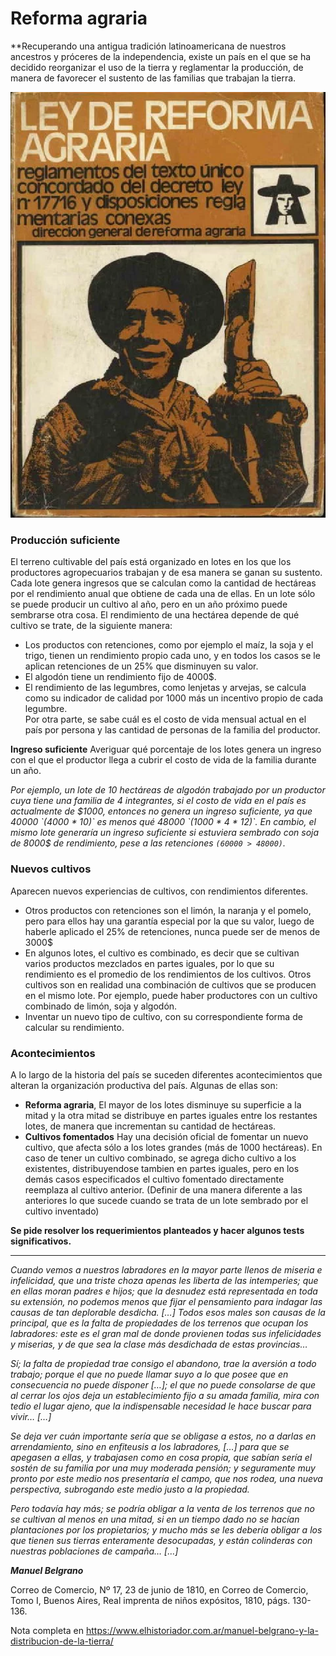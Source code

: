 # Reforma agraria

**Recuperando una antigua tradición latinoamericana de nuestros ancestros y próceres de la independencia, existe un país en el que se ha decidido reorganizar el uso de la tierra y reglamentar la producción, de manera de favorecer el sustento de las familias que trabajan la tierra. 

![](reforma.png)

### Producción suficiente

El terreno cultivable del país está organizado en lotes en los que los productores agropecuarios trabajan y de esa manera se ganan su sustento.
Cada lote genera ingresos que se calculan como la cantidad de hectáreas por el rendimiento anual que obtiene de cada una de ellas. 
En un lote sólo se puede producir un cultivo al año, pero en un año próximo puede sembrarse otra cosa. El rendimiento de una hectárea depende de qué cultivo se trate, de la siguiente manera:
* Los productos con retenciones, como por ejemplo el maíz, la soja y el trigo, tienen un rendimiento propio cada uno, y en todos los casos se le aplican retenciones de un 25% que disminuyen su valor.
* El algodón tiene un rendimiento fijo de 4000$.
* El rendimiento de las legumbres, como lenjetas y arvejas, se calcula como su indicador de calidad por 1000 más un incentivo propio de cada legumbre.  
Por otra parte, se sabe cuál es el costo de vida mensual actual en el país por persona y las cantidad de personas de la familia del productor.

**Ingreso suficiente** Averiguar qué porcentaje de los lotes genera un ingreso con el que el productor llega a cubrir el costo de vida de la familia durante un año.

_Por ejemplo, un lote de 10 hectáreas de algodón trabajado por un productor cuya tiene una familia de 4 integrantes, si el costo de vida en el país es actualmente de $1000, entonces no genera un ingreso suficiente, ya que 40000 `(4000 * 10)` es menos qué 48000 `(1000 * 4 * 12)`. En cambio, el mismo lote generaría un ingreso suficiente si estuviera sembrado con soja de 8000$ de rendimiento, pese a las retenciones `(60000 > 48000)`._

### Nuevos cultivos

Aparecen nuevos experiencias de cultivos, con rendimientos diferentes.
* Otros productos con retenciones son el limón, la naranja y el pomelo, pero para ellos hay una garantía especial por la que su valor, luego de haberle aplicado el 25% de retenciones, nunca puede ser de menos de 3000$
* En algunos lotes, el cultivo es combinado, es decir que se cultivan varios productos mezclados en partes iguales, por lo que su rendimiento es el promedio de los rendimientos de los cultivos. Otros cultivos son en realidad una combinación de cultivos que se producen en el mismo lote. Por ejemplo, puede haber productores con un cultivo combinado de limón, soja y algodón. 
* Inventar un nuevo tipo de cultivo, con su correspondiente forma de calcular su rendimiento. 


### Acontecimientos

A lo largo de la historia del país se suceden diferentes acontecimientos que alteran la organización productiva del país. 
Algunas de ellas son:
- **Reforma agraria**, El mayor de los lotes disminuye su superficie a la mitad y la otra mitad se distribuye en partes iguales entre los restantes lotes, de manera que incrementan su cantidad de hectáreas.
- **Cultivos fomentados** Hay una decisión oficial de fomentar un nuevo cultivo, que afecta sólo a los lotes grandes (más de 1000 hectáreas). En caso de tener un cultivo combinado, se agrega dicho cultivo a los existentes, distribuyendose tambien en partes iguales, pero en los demás casos especificados el cultivo fomentado directamente reemplaza al cultivo anterior. (Definir de una manera diferente a las anteriores lo que sucede cuando se trata de un lote sembrado por el cultivo inventado) 

**Se pide resolver los requerimientos planteados y hacer algunos tests significativos.**

---------------------

*Cuando vemos a nuestros labradores en la mayor parte llenos de miseria e infelicidad, que una triste choza apenas les liberta de las intemperies; que en ellas moran padres e hijos; que la desnudez está representada en toda su extensión, no podemos menos que fijar el pensamiento para indagar las causas de tan deplorable desdicha. […] Todos esos males son causas de la principal, que es la falta de propiedades de los terrenos que ocupan los labradores: este es el gran mal de donde provienen todas sus infelicidades y miserias, y de que sea la clase más desdichada de estas provincias…*

*Sí; la falta de propiedad trae consigo el abandono, trae la aversión a todo trabajo; porque el que no puede llamar suyo a lo que posee que en consecuencia no puede disponer […]; el que no puede consolarse de que al cerrar los ojos deja un establecimiento fijo a su amada familia, mira con tedio el lugar ajeno, que la indispensable necesidad le hace buscar para vivir… […]*

*Se deja ver cuán importante sería que se obligase a estos, no a darlas en arrendamiento, sino en enfiteusis a los labradores, […] para que se apegasen a ellas, y trabajasen como en cosa propia, que sabían sería el sostén de su familia por una muy moderada pensión; y seguramente muy pronto por este medio nos presentaría el campo, que nos rodea, una nueva perspectiva, subrogando este medio justo a la propiedad.*

*Pero todavía hay más; se podría obligar a la venta de los terrenos que no se cultivan al menos en una mitad, si en un tiempo dado no se hacían plantaciones por los propietarios; y mucho más se les debería obligar a los que tienen sus tierras enteramente desocupadas, y están colinderas con nuestras poblaciones de campaña… […]*

***Manuel Belgrano*** 


Correo de Comercio, Nº 17, 23 de junio de 1810, en Correo de Comercio, Tomo I, Buenos Aires, Real imprenta de niños expósitos, 1810, págs. 130-136.

Nota completa en https://www.elhistoriador.com.ar/manuel-belgrano-y-la-distribucion-de-la-tierra/

